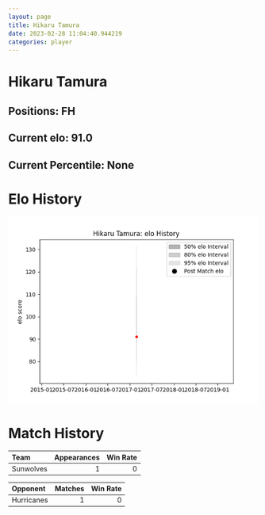 ```yaml
---  
layout: page  
title: Hikaru Tamura  
date: 2023-02-28 11:04:40.944219  
categories: player  
---
```

# Hikaru Tamura

## Positions: FH

## Current elo: 91.0

## Current Percentile: None

# Elo History


![elo history](history_HikaruTamura.png)
# Match History


| Team      |   Appearances |   Win Rate |
|:----------|--------------:|-----------:|
| Sunwolves |             1 |          0 |

| Opponent   |   Matches |   Win Rate |
|:-----------|----------:|-----------:|
| Hurricanes |         1 |          0 |